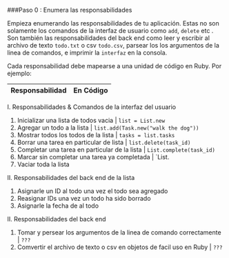 ###Paso 0 : Enumera las responsabilidades

Empieza enumerando las responsabilidades de tu aplicación. Estas no son solamente los comandos de la interfaz de usuario como `add`, `delete` etc . Son también las responsabilidades del back end como leer y escribir al archivo de texto `todo.txt` o csv `todo.csv`, parsear los los argumentos de la linea de comandos, e imprimir la `interfaz` en la consola.   

Cada responsabilidad debe mapearse a una unidad de código en Ruby. Por ejemplo:  

Responsabilidad                                                                     | En Código
-----------------------------------------------------------------------------------|------------------------------------
I. Responsabilidades & Comandos de la interfaz del usuario

1. Inicializar una lista de todos vacia                                                | `list = List.new`
2. Agregar un todo a la lista                                                          | `list.add(Task.new("walk the dog"))`
3. Mostrar todos los todos de la lista                                                 | `tasks = list.tasks`
4. Borrar una tarea en particular de lista                                             | `list.delete(task_id)`
5. Completar una tarea en particular de la lista                                       | `List.complete(task_id)`
6. Marcar sin completar una tarea ya completada                                        | `List.
7. Vaciar toda la lista

II. Responsabilidades del back end de la lista

1. Asignarle un ID al todo una vez el todo sea agregado
2. Reasignar IDs una vez un todo ha sido borrado
3. Asignarle la fecha de  al todo

II. Responsabilidades del back end

1. Tomar y persear los argumentos de la linea de comando correctamente                   | `???`
2. Comvertir el archivo de texto o csv en objetos de facil uso en Ruby | `???`

